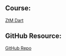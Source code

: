 ## Course: 
[ZtM Dart](https://academy.zerotomastery.io/courses/1389133)

## GitHub Resource: 
[GitHub Repo](https://github.com/bizz84/dart-course-materials)